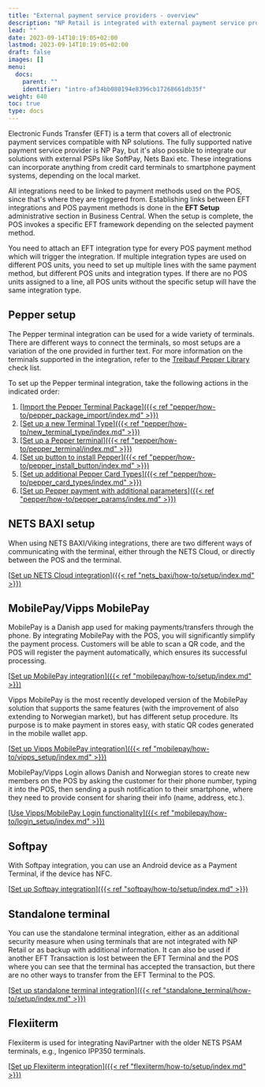 ```yaml
---
title: "External payment service providers - overview"
description: "NP Retail is integrated with external payment service providers listed in this article."
lead: ""
date: 2023-09-14T10:19:05+02:00
lastmod: 2023-09-14T10:19:05+02:00
draft: false
images: []
menu:
  docs:
    parent: ""
    identifier: "intro-af34bb080194e8396cb17268661db35f"
weight: 640
toc: true
type: docs
---
```


Electronic Funds Transfer (EFT) is a term that covers all of electronic payment services compatible with NP solutions. The fully supported native payment service provider is NP Pay, but it's also possible to integrate our solutions with external PSPs like SoftPay, Nets Baxi etc. These integrations can incorporate anything from credit card terminals to smartphone payment systems, depending on the local market.

All integrations need to be linked to payment methods used on the POS, since that's where they are triggered from. Establishing links between EFT integrations and POS payment methods is done in the **EFT Setup** administrative section in Business Central. When the setup is complete, the POS invokes a specific EFT framework depending on the selected payment method.

You need to attach an EFT integration type for every POS payment method which will trigger the integration. If multiple integration types are used on different POS units, you need to set up multiple lines with the same payment method, but different POS units and integration types. If there are no POS units assigned to a line, all POS units without the specific setup will have the same integration type.


## Pepper setup

The Pepper terminal integration can be used for a wide variety of terminals. There are different ways to connect the terminals, so most setups are a variation of the one provided in further text. For more information on the terminals supported in the integration, refer to the [<ins>Treibauf Pepper Library<ins>](https://www.treibauf.ch/en/terminal-type-search/) check list.

To set up the Pepper terminal integration, take the following actions in the indicated order:

1. [<ins>Import the Pepper Terminal Package<ins>]({{< ref "pepper/how-to/pepper_package_import/index.md" >}})
2. [<ins>Set up a new Terminal Type<ins>]({{< ref "pepper/how-to/new_terminal_type/index.md" >}})
3. [<ins>Set up a Pepper terminal<ins>]({{< ref "pepper/how-to/pepper_terminal/index.md" >}})
4. [<ins>Set up button to install Pepper<ins>]({{< ref "pepper/how-to/pepper_install_button/index.md" >}})
5. [<ins>Set up additional Pepper Card Types<ins>]({{< ref "pepper/how-to/pepper_card_types/index.md" >}})
6. [<ins>Set up Pepper payment with additional parameters<ins>]({{< ref "pepper/how-to/pepper_params/index.md" >}})

## NETS BAXI setup

When using NETS BAXI/Viking integrations, there are two different ways of communicating with the terminal, either through the NETS Cloud, or directly between the POS and the terminal. 

[<ins>Set up NETS Cloud integration<ins>]({{< ref "nets_baxi/how-to/setup/index.md" >}})


## MobilePay/Vipps MobilePay

MobilePay is a Danish app used for making payments/transfers through the phone. By integrating MobilePay with the POS, you will significantly simplify the payment process. Customers will be able to scan a QR code, and the POS will register the payment automatically, which ensures its successful processing. 

[<ins>Set up MobilePay integration<ins>]({{< ref "mobilepay/how-to/setup/index.md" >}})

Vipps MobilePay is the most recently developed version of the MobilePay solution that supports the same features (with the improvement of also extending to Norwegian market), but has different setup procedure. Its purpose is to make payment in stores easy, with static QR codes generated in the mobile wallet app. 

[<ins>Set up Vipps MobilePay integration<ins>]({{< ref "mobilepay/how-to/vipps_setup/index.md" >}})

MobilePay/Vipps Login allows Danish and Norwegian stores to create new members on the POS by asking the customer for their phone number, typing it into the POS, then sending a push notification to their smartphone, where they need to provide consent for sharing their info (name, address, etc.).

[<ins>Use Vipps/MobilePay Login functionality<ins>]({{< ref "mobilepay/how-to/login_setup/index.md" >}})

## Softpay

With Softpay integration, you can use an Android device as a Payment Terminal, if the device has NFC.  

[<ins>Set up Softpay integration<ins>]({{< ref "softpay/how-to/setup/index.md" >}})

## Standalone terminal

You can use the standalone terminal integration, either as an additional security measure when using terminals that are not integrated with NP Retail or as backup with additional information. It can also be used if another EFT Transaction is lost between the EFT Terminal and the POS where you can see that the terminal has accepted the transaction, but there are no other ways to transfer from the EFT Terminal to the POS. 

[<ins>Set up standalone terminal integration<ins>]({{< ref "standalone_terminal/how-to/setup/index.md" >}})

## Flexiiterm

Flexiiterm is used for integrating NaviPartner with the older NETS PSAM terminals, e.g., Ingenico IPP350 terminals.  

[<ins>Set up Flexiiterm integration<ins>]({{< ref "flexiiterm/how-to/setup/index.md" >}})

